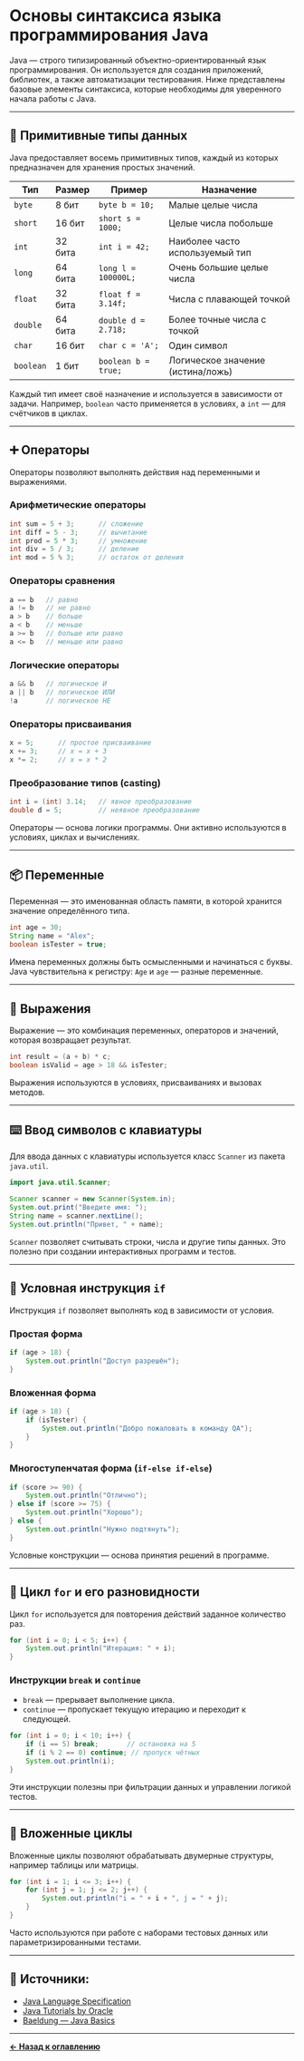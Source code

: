 # Основы синтаксиса языка программирования Java

Java — строго типизированный объектно-ориентированный язык программирования. Он используется для создания приложений, библиотек, а также автоматизации тестирования. Ниже представлены базовые элементы синтаксиса, которые необходимы для уверенного начала работы с Java.

---

## 🔢 Примитивные типы данных

Java предоставляет восемь примитивных типов, каждый из которых предназначен для хранения простых значений.

| Тип        | Размер   | Пример               | Назначение                      |
|------------|----------|----------------------|----------------------------------|
| `byte`     | 8 бит    | `byte b = 10;`       | Малые целые числа               |
| `short`    | 16 бит   | `short s = 1000;`    | Целые числа побольше            |
| `int`      | 32 бита  | `int i = 42;`        | Наиболее часто используемый тип |
| `long`     | 64 бита  | `long l = 100000L;`  | Очень большие целые числа       |
| `float`    | 32 бита  | `float f = 3.14f;`   | Числа с плавающей точкой        |
| `double`   | 64 бита  | `double d = 2.718;`  | Более точные числа с точкой     |
| `char`     | 16 бит   | `char c = 'A';`      | Один символ                     |
| `boolean`  | 1 бит    | `boolean b = true;`  | Логическое значение (истина/ложь)

Каждый тип имеет своё назначение и используется в зависимости от задачи. Например, `boolean` часто применяется в условиях, а `int` — для счётчиков в циклах.

---

## ➕ Операторы

Операторы позволяют выполнять действия над переменными и выражениями.

### Арифметические операторы
```java
int sum = 5 + 3;      // сложение
int diff = 5 - 3;     // вычитание
int prod = 5 * 3;     // умножение
int div = 5 / 3;      // деление
int mod = 5 % 3;      // остаток от деления
```

### Операторы сравнения
```java
a == b   // равно
a != b   // не равно
a > b    // больше
a < b    // меньше
a >= b   // больше или равно
a <= b   // меньше или равно
```

### Логические операторы
```java
a && b   // логическое И
a || b   // логическое ИЛИ
!a       // логическое НЕ
```

### Операторы присваивания
```java
x = 5;      // простое присваивание
x += 3;     // x = x + 3
x *= 2;     // x = x * 2
```

### Преобразование типов (casting)
```java
int i = (int) 3.14;   // явное преобразование
double d = 5;         // неявное преобразование
```

Операторы — основа логики программы. Они активно используются в условиях, циклах и вычислениях.

---

## 📦 Переменные

Переменная — это именованная область памяти, в которой хранится значение определённого типа.

```java
int age = 30;
String name = "Alex";
boolean isTester = true;
```

Имена переменных должны быть осмысленными и начинаться с буквы. Java чувствительна к регистру: `Age` и `age` — разные переменные.

---

## 🧮 Выражения

Выражение — это комбинация переменных, операторов и значений, которая возвращает результат.

```java
int result = (a + b) * c;
boolean isValid = age > 18 && isTester;
```

Выражения используются в условиях, присваиваниях и вызовах методов.

---

## ⌨️ Ввод символов с клавиатуры

Для ввода данных с клавиатуры используется класс `Scanner` из пакета `java.util`.

```java
import java.util.Scanner;

Scanner scanner = new Scanner(System.in);
System.out.print("Введите имя: ");
String name = scanner.nextLine();
System.out.println("Привет, " + name);
```

`Scanner` позволяет считывать строки, числа и другие типы данных. Это полезно при создании интерактивных программ и тестов.

---

## 🔀 Условная инструкция `if`

Инструкция `if` позволяет выполнять код в зависимости от условия.

### Простая форма
```java
if (age > 18) {
    System.out.println("Доступ разрешён");
}
```

### Вложенная форма
```java
if (age > 18) {
    if (isTester) {
        System.out.println("Добро пожаловать в команду QA");
    }
}
```

### Многоступенчатая форма (`if-else if-else`)
```java
if (score >= 90) {
    System.out.println("Отлично");
} else if (score >= 75) {
    System.out.println("Хорошо");
} else {
    System.out.println("Нужно подтянуть");
}
```

Условные конструкции — основа принятия решений в программе.

---

## 🔁 Цикл `for` и его разновидности

Цикл `for` используется для повторения действий заданное количество раз.

```java
for (int i = 0; i < 5; i++) {
    System.out.println("Итерация: " + i);
}
```

### Инструкции `break` и `continue`

- `break` — прерывает выполнение цикла.
- `continue` — пропускает текущую итерацию и переходит к следующей.

```java
for (int i = 0; i < 10; i++) {
    if (i == 5) break;       // остановка на 5
    if (i % 2 == 0) continue; // пропуск чётных
    System.out.println(i);
}
```

Эти инструкции полезны при фильтрации данных и управлении логикой тестов.

---

## 🔂 Вложенные циклы

Вложенные циклы позволяют обрабатывать двумерные структуры, например таблицы или матрицы.

```java
for (int i = 1; i <= 3; i++) {
    for (int j = 1; j <= 2; j++) {
        System.out.println("i = " + i + ", j = " + j);
    }
}
```

Часто используются при работе с наборами тестовых данных или параметризированными тестами.

---

## 🔗 Источники:
- [Java Language Specification](https://docs.oracle.com/javase/specs/)
- [Java Tutorials by Oracle](https://docs.oracle.com/javase/tutorial/)
- [Baeldung — Java Basics](https://www.baeldung.com/java-tutorial)

---
[**← Назад к оглавлению**](../README.md)